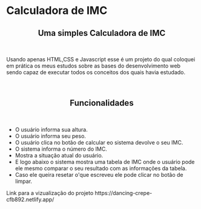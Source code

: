 # Calculadora de IMC
<h2 align="center">Uma simples Calculadora de IMC </h2><br>
<p>Usando apenas HTML,CSS e Javascript esse é um projeto do qual coloquei em prática os meus estudos sobre as bases do desenvolvimento web
sendo capaz de executar todos os conceitos dos quais havia estudado.</p><br>
<h2 align="center">Funcionalidades</h2><br>
<ul>
<li>O usuário informa sua altura.</li>
<li>O usuário informa seu peso.</li>
<li>O usuário clica no botão de calcular eo sistema devolve o seu IMC.</li>
<li>O sistema informa o número do IMC.</li>
<li>Mostra a situação atual do usuário.</li>
<li>E logo abaixo o sistema mostra uma tabela de IMC onde o usuário pode ele mesmo comparar o seu resultado com as informações da tabela.</li>
<li>Caso ele queira resetar o'que escreveu ele pode clicar no botão de limpar.</li>
</ul>
<p>Link para a vizualização do projeto https://dancing-crepe-cfb892.netlify.app/<p>
